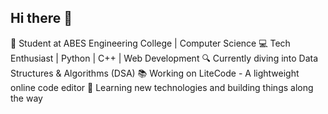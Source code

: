 ## Hi there 👋

🚀 Student at ABES Engineering College | Computer Science
💻 Tech Enthusiast | Python | C++ | Web Development
🔍 Currently diving into Data Structures & Algorithms (DSA)
📚 Working on LiteCode - A lightweight online code editor
🔄 Learning new technologies and building things along the way



<!--
**vansh4117v/vansh4117v** is a ✨ _special_ ✨ repository because its `README.md` (this file) appears on your GitHub profile.

Here are some ideas to get you started:

- 🔭 I’m currently working on ...
- 🌱 I’m currently learning ...
- 👯 I’m looking to collaborate on ...
- 🤔 I’m looking for help with ...
- 💬 Ask me about ...
- 📫 How to reach me: ...
- 😄 Pronouns: ...
- ⚡ Fun fact: ...
-->
